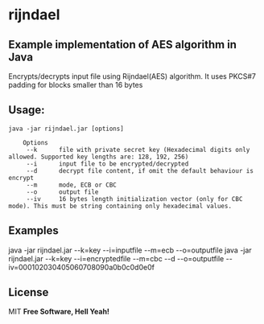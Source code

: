 # rijndael
## Example implementation of AES algorithm in Java
Encrypts/decrypts input file using Rijndael(AES) algorithm.
It uses PKCS#7 padding for blocks smaller than 16 bytes
## Usage:
    java -jar rijndael.jar [options]
        
        Options
         --k      file with private secret key (Hexadecimal digits only allowed. Supported key lengths are: 128, 192, 256)
         --i      input file to be encrypted/decrypted
         --d      decrypt file content, if omit the default behaviour is encrypt
         --m      mode, ECB or CBC
         --o      output file
         --iv     16 bytes length initialization vector (only for CBC mode). This must be string containing only hexadecimal values. 
         

## Examples

java -jar rijndael.jar --k=key --i=inputfile --m=ecb --o=outputfile
java -jar rijndael.jar --k=key --i=encryptedfile --m=cbc --d --o=outputfile --iv=000102030405060708090a0b0c0d0e0f
   
## License

MIT
**Free Software, Hell Yeah!**
